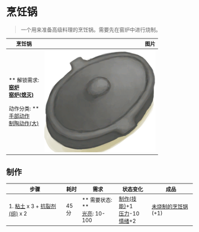 # 烹饪锅  
> 一个用来准备高级料理的烹饪锅。需要先在窑炉中进行烧制。  
  
  烹饪锅  |   图片   
 ----  |  ----:   
 ** 解锁需求: **<br>[窑炉](Kiln.md)<br>[窑炉(熄灭)](KilnExtinguished.md)<br><br>** 动作分类: **<br>[手部动作](HandAction.md)<br>[制陶动作(大)](PotteryActionMajor.md)  |  <img decoding="async" src="Sprite/CookingPotClosed.png" href="a.md" style="max-width:300px;max-height:300px;">   
  
## 制作  
步骤  |  耗时  |  需求  |  状态变化  |  成品  
----  |  ----  |  ----  |  ----  |  ----  
1. [粘土](Clay.md) x 3 + [抗裂剂(组)](GpTag_Temper.md) x 2  |  45分  |  ** 需要状态: **<br>[光亮](Light.md): 10-100  |  [制作(技能)](Skill_Crafting.md)+1<br>[压力](Stress.md)-10<br>[情绪](Morale.md)+2  |  [未烧制的烹饪锅](CookingPotUnfired.md)(+1)  


<script>document.title="烹饪锅 - 卡牌生存百科 Card Survival Wiki";</script>
